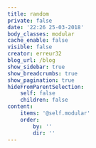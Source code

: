 ```yaml
---
title: random
private: false
date: '22:26 25-03-2018'
body_classes: modular
cache_enable: false
visible: false
creator: erreur32
blog_url: /blog
show_sidebar: true
show_breadcrumbs: true
show_pagination: true
hideFromParentSelection:
    self: false
    children: false
content:
    items: '@self.modular'
    order:
        by: ''
        dir: ''
---
```


